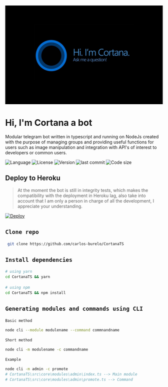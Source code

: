 ![logo](./banner.jpg)

# Hi, I'm Cortana a bot

Modular telegram bot written in typescript and running on NodeJs created with the purpose of managing groups and providing useful functions for users such as image manipulation and integration with API's of interest to developers or common users.

![Language](https://img.shields.io/badge/TypeScript-007ACC?style=for-the-badge&logo=typescript&logoColor=white)
![License](https://img.shields.io/github/license/carlos-burelo/CortanaTs?style=for-the-badge)
![Version](https://img.shields.io/github/package-json/v/carlos-burelo/cortanats?style=for-the-badge)
![last commit](https://img.shields.io/github/last-commit/carlos-burelo/cortanats?style=for-the-badge)
![Code size](https://img.shields.io/github/languages/code-size/carlos-burelo/cortanats?style=for-the-badge)

## Deploy to Heroku

> At the moment the bot is still in integrity tests, which makes the compatibility with the deployment in Heroku lag, also take into account that I am only a person in charge of all the development, I appreciate your understanding.

<p align="left"><a href="https://heroku.com/deploy?template=https://github.com/carlos-burelo/CortanaTs/tree/master"> <img src="https://www.herokucdn.com/deploy/button.svg" alt="Deploy" /></a></p>

## `Clone repo`

```bash
 git clone https://github.com/carlos-burelo/CortanaTS
```

## `Install dependencies`

```bash
# using yarn
cd CortanaTS && yarn

# using npm
cd CortanaTS && npm install
```

## `Generating modules and commands using CLI`

`Basic method`

```bash
node cli --module modulename --command commnandname
```

`Short method`

```bash
node cli -m modulename -c commandname
```

`Example`

```bash
node cli -m admin -c promote
# CortanaTS\src\core\modules\admin\index.ts --> Main module
# CortanaTS\src\core\modules\admin\promote.ts --> Command
```
